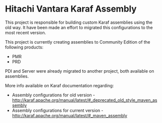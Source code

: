 # Hitachi Vantara Karaf Assembly
This project is responsible for building custom Karaf assemblies using the old way. It have been made an effort to migrated this configurations to the most recent version.

This project is currently creating assemblies to Community Edition of the following products:
* PMR
* PRD

PDI and Server were already migrated to another project, both available on assemblies.

More info available on Karaf documentation regarding:
* Assembly configurations for old version - http://karaf.apache.org/manual/latest/#_deprecated_old_style_maven_assembly
* Assembly configurations for current version - http://karaf.apache.org/manual/latest/#_maven_assembly



